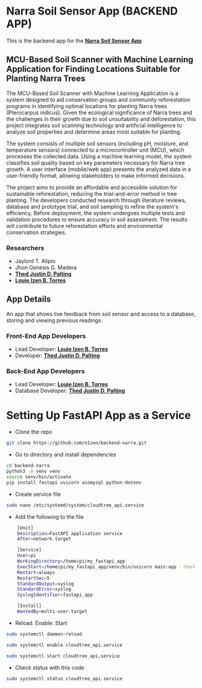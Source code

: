 # Narra Soil Sensor App (BACKEND APP)

This is the backend app for the [**Narra Soil Sensor App**](https://github.com/n1zen/NarraApp)

## MCU-Based Soil Scanner with Machine Learning Application for Finding Locations Suitable for Planting Narra Trees

The MCU-Based Soil Scanner with Machine Learning Application is a system designed to aid conservation groups and community reforestation programs in identifying optimal locations for planting Narra trees (Pterocarpus indicus). Given the ecological significance of Narra trees and the challenges in their growth due to soil unsuitability and deforestation, this project integrates soil scanning technology and artificial intelligence to analyze soil properties and determine areas most suitable for planting.

The system consists of multiple soil sensors (including pH, moisture, and temperature sensors) connected to a microcontroller unit (MCU), which processes the collected data. Using a machine learning model, the system classifies soil quality based on key parameters necessary for Narra tree growth. A user interface (mobile/web app) presents the analyzed data in a user-friendly format, allowing stakeholders to make informed decisions.

The project aims to provide an affordable and accessible solution for sustainable reforestation, reducing the trial-and-error method in tree planting. The developers conducted research through literature reviews, database and prototype trial, and soil sampling to refine the system's efficiency. Before deployment, the system undergoes multiple tests and validation procedures to ensure accuracy in soil assessment. The results will contribute to future reforestation efforts and environmental conservation strategies.

### Researchers

- Jaylord T. Alipio
- Jhon Genesis G. Madera
- [**Thed Justin D. Palting**](https://github.com/TheddySmolBoy)
- [**Louie Izen B. Torres**](https://github.com/n1zen)

## App Details

An app that shows live feedback from soil sensor and access to a database, storing and viewing previous readings.

### Front-End App Developers

- Lead Developer: [**Louie Izen B. Torres**](https://github.com/n1zen)
- Developer: [**Thed Justin D. Palting**](https://github.com/TheddySmolBoy)

### Back-End App Developers

- Lead Developer: [**Louie Izen B. Torres**](https://github.com/n1zen)
- Database Developer: [**Thed Justin D. Palting**](https://github.com/TheddySmolBoy)

# Setting Up FastAPI App as a Service
- Clone the repo

```bash
git clone https://github.com/n1zen/backend-narra.git
```
- Go to directory and install dependencies

```bash
cd backend-narra
python3 -m venv venv
source venv/bin/activate
pip install fastapi uvicorn aiomysql python-dotenv
```

- Create service file
```bash
sudo nano /etc/systemd/system/cloudtree_api.service
```
- Add the following to the file
```bash
    [Unit]
    Description=FastAPI application service
    After=network.target

    [Service]
    User=pi
    WorkingDirectory=/home/pi/my_fastapi_app
    ExecStart=/home/pi/my_fastapi_app/venv/bin/uvicorn main:app --host 0.0.0.0 --port 8000
    Restart=always
    RestartSec=5
    StandardOutput=syslog
    StandardError=syslog
    SyslogIdentifier=fastapi_app

    [Install]
    WantedBy=multi-user.target
```
- Reload. Enable. Start
```bash
sudo systemctl daemon-reload
```
```bash
sudo systemctl enable cloudtree_api.service
```
```bash
sudo systemctl start cloudtree_api.service
```

- Check status with this code
```bash
sudo systemctl status cloudtree_api.service
```
